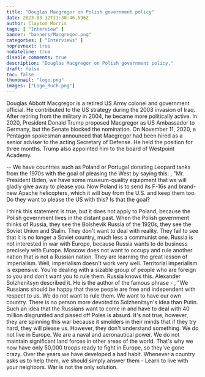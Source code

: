 ```yaml
---
title: "Douglas Macgregor on Polish government policy"
date: 2023-03-12T11:30:46.596Z
author: Clayton Morris
tags: [ "Interview" ]
banner: "banners/Macgregor.png"
categories: [ "Interviews" ]
noprevnext: true
nodateline: true
disable_comments: true
description: "Douglas Macgregor on Polish government policy."
draft: false
toc: false
thumbnail: "logo.png"
images: ["Logo_Ruch.png"]
---
```

Douglas Abbott Macgregor is a retired US Army colonel and government official. He contributed to the US strategy during the 2003 invasion of Iraq. After retiring from the military in 2004, he became more politically active. In 2020, President Donald Trump proposed Macgregor as US Ambassador to Germany, but the Senate blocked the nomination. On November 11, 2020, a Pentagon spokesman announced that Macgregor had been hired as a senior adviser to the acting Secretary of Defense. He held the position for three months. Trump also appointed him to the board of Westpoint Academy.


-- We have countries such as Poland or Portugal donating Leopard tanks from the 1970s with the goal of pleasing the West by saying this: , "Mr. President Biden, we have some museum-quality equipment that we will gladly give away to please you. Now Poland is to send its F-16s and brand-new Apache helicopters, which it will buy from the U.S. and keep them too. Do they want to please the US with this? Is that the goal?


I think this statement is true, but it does not apply to Poland, because the Polish government lives in the distant past. When the Polish government thinks of Russia, they see the Bolshevik Russia of the 1920s, they see the Soviet Union and Stalin. They don't want to deal with reality. They fail to see that it is no longer a Soviet country, much less a communist one. Russia is not interested in war with Europe, because Russia wants to do business precisely with Europe. Moscow does not want to occupy and rule another nation that is not a Russian nation. They are learning the great lesson of imperialism. Well, imperialism doesn't work very well. Territorial imperialism is expensive. You're dealing with a sizable group of people who are foreign to you and don't want you to rule them. Russia knows this. Alexander Solzhenitsyn described it. He is the author of the famous phrase - , "We Russians should be happy that these people are free and independent with respect to us. We do not want to rule them. We want to have our own country. There is no person more devoted to Solzhenitsyn's idea than Putin. Such an idea that the Russians want to come in and have to deal with 40 million disgruntled and pissed off Poles is absurd. It's not true, however, they are spinning this war because it smolders in their minds that if they try hard, they will please us. However, they don't understand something. We do not live in Europe. We are a naval and aeronautical power. We do not maintain significant land forces in other areas of the world. That's why we now have only 50,000 troops ready to fight in Europe, so they've gone crazy. Over the years we have developed a bad habit. Whenever a country asks us to help them, we should simply answer them - Learn to live with your neighbors. War is not the only solution.
